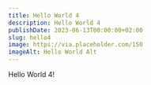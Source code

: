 ```yaml
---
title: Hello World 4
description: Hello World 4
publishDate: 2023-06-13T00:00:00+02:00
slug: hello4
image: https://via.placeholder.com/150
imageAlt: Hello World Alt
---
```

Hello World 4!
